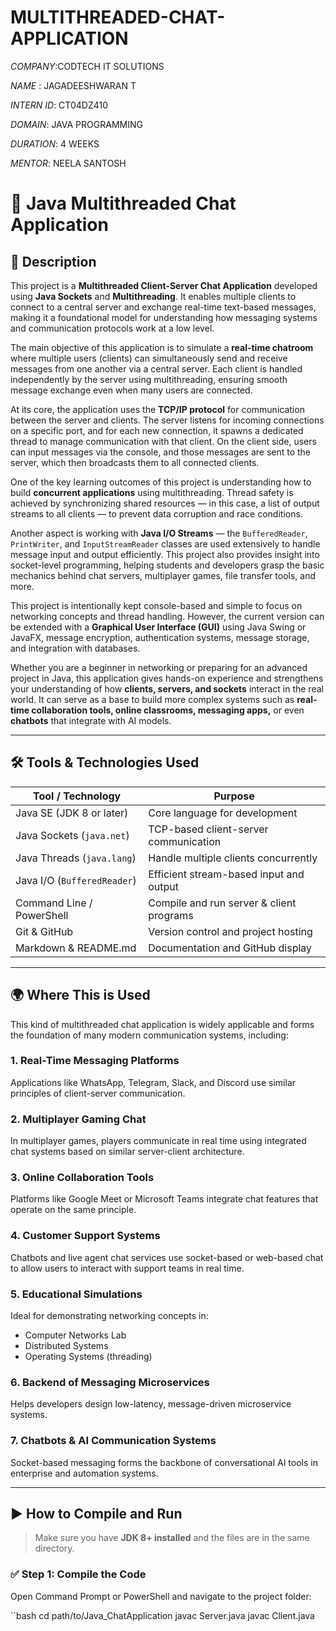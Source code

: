 # MULTITHREADED-CHAT-APPLICATION

*COMPANY*:CODTECH IT SOLUTIONS

*NAME* : JAGADEESHWARAN T

*INTERN ID*: CT04DZ410

*DOMAIN*: JAVA PROGRAMMING

*DURATION*: 4 WEEKS

*MENTOR*: NEELA SANTOSH

# 💬 Java Multithreaded Chat Application

## 📝 Description

This project is a **Multithreaded Client-Server Chat Application** developed using **Java Sockets** and **Multithreading**. It enables multiple clients to connect to a central server and exchange real-time text-based messages, making it a foundational model for understanding how messaging systems and communication protocols work at a low level.

The main objective of this application is to simulate a **real-time chatroom** where multiple users (clients) can simultaneously send and receive messages from one another via a central server. Each client is handled independently by the server using multithreading, ensuring smooth message exchange even when many users are connected.

At its core, the application uses the **TCP/IP protocol** for communication between the server and clients. The server listens for incoming connections on a specific port, and for each new connection, it spawns a dedicated thread to manage communication with that client. On the client side, users can input messages via the console, and those messages are sent to the server, which then broadcasts them to all connected clients.

One of the key learning outcomes of this project is understanding how to build **concurrent applications** using multithreading. Thread safety is achieved by synchronizing shared resources — in this case, a list of output streams to all clients — to prevent data corruption and race conditions.

Another aspect is working with **Java I/O Streams** — the `BufferedReader`, `PrintWriter`, and `InputStreamReader` classes are used extensively to handle message input and output efficiently. This project also provides insight into socket-level programming, helping students and developers grasp the basic mechanics behind chat servers, multiplayer games, file transfer tools, and more.

This project is intentionally kept console-based and simple to focus on networking concepts and thread handling. However, the current version can be extended with a **Graphical User Interface (GUI)** using Java Swing or JavaFX, message encryption, authentication systems, message storage, and integration with databases.

Whether you are a beginner in networking or preparing for an advanced project in Java, this application gives hands-on experience and strengthens your understanding of how **clients, servers, and sockets** interact in the real world. It can serve as a base to build more complex systems such as **real-time collaboration tools, online classrooms, messaging apps,** or even **chatbots** that integrate with AI models.

---

## 🛠️ Tools & Technologies Used

| Tool / Technology              | Purpose                                                  |
|-------------------------------|----------------------------------------------------------|
| Java SE (JDK 8 or later)      | Core language for development                            |
| Java Sockets (`java.net`)     | TCP-based client-server communication                    |
| Java Threads (`java.lang`)    | Handle multiple clients concurrently                     |
| Java I/O (`BufferedReader`)   | Efficient stream-based input and output                  |
| Command Line / PowerShell     | Compile and run server & client programs                 |
| Git & GitHub                  | Version control and project hosting                      |
| Markdown & README.md          | Documentation and GitHub display                         |

---

## 🌍 Where This is Used

This kind of multithreaded chat application is widely applicable and forms the foundation of many modern communication systems, including:

### 1. Real-Time Messaging Platforms
Applications like WhatsApp, Telegram, Slack, and Discord use similar principles of client-server communication.

### 2. Multiplayer Gaming Chat
In multiplayer games, players communicate in real time using integrated chat systems based on similar server-client architecture.

### 3. Online Collaboration Tools
Platforms like Google Meet or Microsoft Teams integrate chat features that operate on the same principle.

### 4. Customer Support Systems
Chatbots and live agent chat services use socket-based or web-based chat to allow users to interact with support teams in real time.

### 5. Educational Simulations
Ideal for demonstrating networking concepts in:
- Computer Networks Lab
- Distributed Systems
- Operating Systems (threading)

### 6. Backend of Messaging Microservices
Helps developers design low-latency, message-driven microservice systems.

### 7. Chatbots & AI Communication Systems
Socket-based messaging forms the backbone of conversational AI tools in enterprise and automation systems.

---

## ▶️ How to Compile and Run

> Make sure you have **JDK 8+ installed** and the files are in the same directory.

### ✅ Step 1: Compile the Code

Open Command Prompt or PowerShell and navigate to the project folder:

``bash
cd path/to/Java_ChatApplication
javac Server.java
javac Client.java

